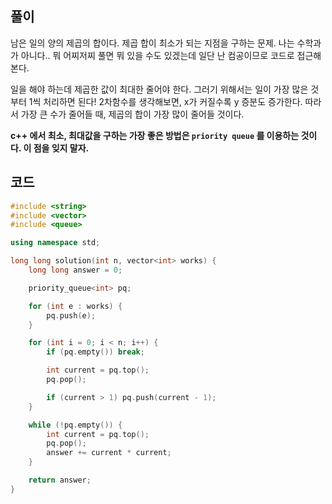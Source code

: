 ## 풀이

남은 일의 양의 제곱의 합이다. 제곱 합이 최소가 되는 지점을 구하는 문제. 나는 수학과가 아니다.. 뭐 어찌저찌 풀면 뭐 있을 수도 있겠는데 일단 난 컴공이므로 코드로 접근해본다.

일을 해야 하는데 제곱한 값이 최대한 줄어야 한다. 그러기 위해서는 일이 가장 많은 것 부터 1씩 처리하면 된다! 2차함수를 생각해보면, x가 커질수록 y 증분도 증가한다. 따라서 가장 큰 수가 줄어들 때, 제곱의 합이 가장 많이 줄어들 것이다.

**c++ 에서 최소, 최대값을 구하는 가장 좋은 방법은 `priority queue` 를 이용하는 것이다. 이 점을 잊지 말자.**

## 코드

```cpp
#include <string>
#include <vector>
#include <queue>

using namespace std;

long long solution(int n, vector<int> works) {
    long long answer = 0;

    priority_queue<int> pq;

    for (int e : works) {
        pq.push(e);
    }

    for (int i = 0; i < n; i++) {
        if (pq.empty()) break;

        int current = pq.top();
        pq.pop();

        if (current > 1) pq.push(current - 1);
    }

    while (!pq.empty()) {
        int current = pq.top();
        pq.pop();
        answer += current * current;
    }

    return answer;
}
```
